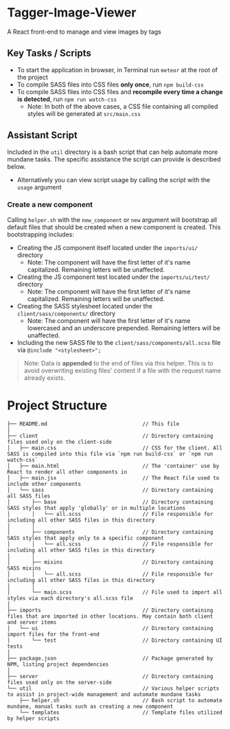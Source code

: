 # Tagger-Image-Viewer

A React front-end to manage and view images by tags

## Key Tasks / Scripts

  * To start the application in browser, in Terminal run `meteor` at the root of the project
  * To compile SASS files into CSS files **only once**, run `npm build-css`
  * To compile SASS files into CSS files and **recompile every time a change is detected**, run `npm run watch-css`
    * Note: In both of the above cases, a CSS file containing all compiled styles will be generated at `src/main.css`

## Assistant Script

Included in the `util` directory is a bash script that can help automate more mundane tasks. The specific assistance the script can provide is described below.
  * Alternatively you can view script usage by calling the script with the `usage` argument

### Create a new component

Calling `helper.sh` with the `new_component` or `new` argument will bootstrap all default files that should be created when a new component is created. This bootstrapping includes:
  * Creating the JS component itself located under the `imports/ui/` directory
    * Note: The component will have the first letter of it's name capitalized. Remaining letters will be unaffected.
  * Creating the JS component test located under the `imports/ui/test/` directory
    * Note: The component will have the first letter of it's name capitalized. Remaining letters will be unaffected.
  * Creating the SASS stylesheet located under the `client/sass/components/` directory
    * Note: The component will have the first letter of it's name lowercased and an underscore prepended. Remaining letters will be unaffected.
  * Including the new SASS file to the `client/sass/components/all.scss` file via `@include "<stylesheet>";`

> Note: Data is **appended** to the end of files via this helper. This is to avoid overwriting existing files' content if a file with the request name already exists.

# Project Structure

```
├── README.md                               // This file
│
├── client                                  // Directory containing files used only on the client-side
│   ├── main.css                            // CSS for the client. All SASS is compiled into this file via `npm run build-css` or `npm run watch-css`
│   ├── main.html                           // The 'container' use by React to render all other components in
│   ├── main.jsx                            // The React file used to include other components
│   └── sass                                // Directory containing all SASS files
│       ├── base                            // Directory containing SASS styles that apply 'globally' or in multiple locations
│       │   └── all.scss                    // File responsible for including all other SASS files in this directory
│       │
│       ├── components                      // Directory containing SASS styles that apply only to a specific component
│       │   └── all.scss                    // File responsible for including all other SASS files in this directory
│       │
│       ├── mixins                          // Directory containing SASS mixins
│       │   └── all.scss                    // File responsible for including all other SASS files in this directory
│       │
│       └── main.scss                       // File used to import all styles via each directory's all.scss file
│
├── imports                                 // Directory containing files that are imported in other locations. May contain both client and server items
│   └── ui                                  // Directory containing import files for the front-end
│       └── test                            // Directory containing UI tests
│
├── package.json                            // Package generated by NPM, listing project dependencies
│
├── server                                  // Directory containing files used only on the server-side
└── util                                    // Various helper scripts to assist in project-wide management and automate mundane tasks
    ├── helper.sh                           // Bash script to automate mundane, manual tasks such as creating a new component
    └── templates                           // Template files utilized by helper scripts
```
